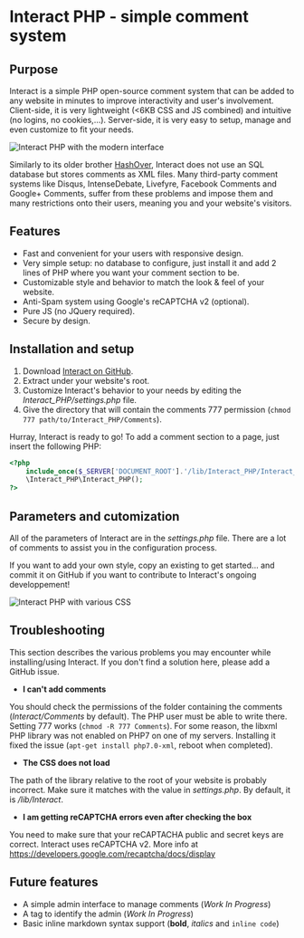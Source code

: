 # Interact PHP - simple comment system

## Purpose

Interact is a simple PHP open-source comment system that can be added to any website in minutes to improve interactivity and user's involvement. Client-side, it is very lightweight (<6KB CSS and JS combined) and intuitive (no logins, no cookies,...). Server-side, it is very easy to setup, manage and even customize to fit your needs.

![Interact PHP with the modern interface](http://charleslabs.fr/projects/20180817_Interact_PHP/modern.png)

Similarly to its older brother [HashOver](http://tildehash.com/?page=hashover), Interact does not use an SQL database but stores comments as XML files. Many third-party comment systems like Disqus, IntenseDebate, Livefyre, Facebook Comments and Google+ Comments, suffer from these problems and impose them and many restrictions onto their users, meaning you and your website's visitors.

## Features

* Fast and convenient for your users with responsive design.
* Very simple setup: no database to configure, just install it and add 2 lines of PHP where you want your comment section to be.
* Customizable style and behavior to match the look & feel of your website.
* Anti-Spam system using Google's reCAPTCHA v2 (optional).
* Pure JS (no JQuery required).
* Secure by design.

## Installation and setup

1. Download [Interact on GitHub](https://github.com/CGrassin/interact_php).
2. Extract under your website's root.
3. Customize Interact's behavior to your needs by editing the *Interact_PHP/settings.php* file.
4. Give the directory that will contain the comments 777 permission (`chmod 777 path/to/Interact_PHP/Comments`).

Hurray, Interact is ready to go! To add a comment section to a page, just insert the following PHP:
```php
<?php 
    include_once($_SERVER['DOCUMENT_ROOT'].'/lib/Interact_PHP/Interact_PHP.php');
    \Interact_PHP\Interact_PHP(); 
?>
``` 

## Parameters and cutomization

All of the parameters of Interact are in the *settings.php* file. There are a lot of comments to assist you in the configuration process.

If you want to add your own style, copy an existing to get started... and commit it on GitHub if you want to contribute to Interact's ongoing developpement!

![Interact PHP with various CSS](http://charleslabs.fr/projects/20180817_Interact_PHP/themes.png)

## Troubleshooting

This section describes the various problems you may encounter while installing/using Interact. If you don't find a solution here, please add a GitHub issue.

* **I can't add comments**

You should check the permissions of the folder containing the comments (*Interact/Comments* by default). The PHP user must be able to write there. Setting 777 works (`chmod -R 777 Comments`).
For some reason, the libxml PHP library was not enabled on PHP7 on one of my servers. Installing it fixed the issue (`apt-get install php7.0-xml`, reboot when completed).

* **The CSS does not load**

The path of the library relative to the root of your website is probably incorrect. Make sure it matches with the value in *settings.php*. By default, it is */lib/Interact*.

* **I am getting reCAPTCHA errors even after checking the box**

You need to make sure that your reCAPTACHA public and secret keys are correct. Interact uses reCAPTCHA v2. More info at https://developers.google.com/recaptcha/docs/display

## Future features

* A simple admin interface to manage comments (*Work In Progress*)
* A tag to identify the admin (*Work In Progress*)
* Basic inline markdown syntax support (**bold**, *italics* and `inline code`)
